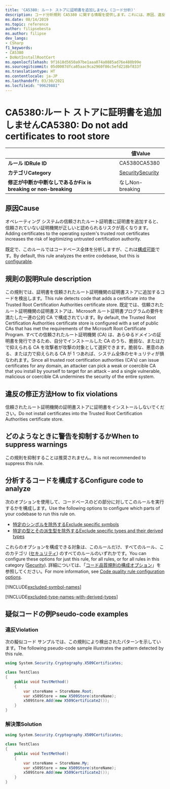 ```yaml
---
title: 'CA5380: ルート ストアに証明書を追加しません (コード分析)'
description: コード分析規則 CA5380 に関する情報を提供します。これには、原因、違反の修正方法、抑制する状況などが含まれます。
ms.date: 08/14/2019
ms.topic: reference
author: filipsebesta
ms.author: filipse
dev_langs:
- CSharp
f1_keywords:
- CA5380
- DoNotInstallRootCert
ms.openlocfilehash: 9f1618d5650a97be1aaa074a0885ad76e480b99e
ms.sourcegitcommit: 05d0087dfca85aac9ca2960f86c5efd218bf833f
ms.translationtype: HT
ms.contentlocale: ja-JP
ms.lasthandoff: 03/30/2021
ms.locfileid: "99629881"
---
```

# <a name="ca5380-do-not-add-certificates-to-root-store"></a><span data-ttu-id="a356e-103">CA5380:ルート ストアに証明書を追加しません</span><span class="sxs-lookup"><span data-stu-id="a356e-103">CA5380: Do not add certificates to root store</span></span>

| | <span data-ttu-id="a356e-104">値</span><span class="sxs-lookup"><span data-stu-id="a356e-104">Value</span></span> |
|-|-|
| <span data-ttu-id="a356e-105">**ルール ID**</span><span class="sxs-lookup"><span data-stu-id="a356e-105">**Rule ID**</span></span> |<span data-ttu-id="a356e-106">CA5380</span><span class="sxs-lookup"><span data-stu-id="a356e-106">CA5380</span></span>|
| <span data-ttu-id="a356e-107">**カテゴリ**</span><span class="sxs-lookup"><span data-stu-id="a356e-107">**Category**</span></span> |[<span data-ttu-id="a356e-108">Security</span><span class="sxs-lookup"><span data-stu-id="a356e-108">Security</span></span>](security-warnings.md)|
| <span data-ttu-id="a356e-109">**修正が中断か中断なしであるか**</span><span class="sxs-lookup"><span data-stu-id="a356e-109">**Fix is breaking or non-breaking**</span></span> |<span data-ttu-id="a356e-110">なし</span><span class="sxs-lookup"><span data-stu-id="a356e-110">Non-breaking</span></span>|

## <a name="cause"></a><span data-ttu-id="a356e-111">原因</span><span class="sxs-lookup"><span data-stu-id="a356e-111">Cause</span></span>

<span data-ttu-id="a356e-112">オペレーティング システムの信頼されたルート証明書に証明書を追加すると、信頼されていない証明機関が正しいと認められるリスクが高くなります。</span><span class="sxs-lookup"><span data-stu-id="a356e-112">Adding certificates to the operating system's trusted root certificates increases the risk of legitimizing untrusted certification authority.</span></span>

<span data-ttu-id="a356e-113">既定で、このルールではコードベース全体を分析しますが、これは[構成可能](#configure-code-to-analyze)です。</span><span class="sxs-lookup"><span data-stu-id="a356e-113">By default, this rule analyzes the entire codebase, but this is [configurable](#configure-code-to-analyze).</span></span>

## <a name="rule-description"></a><span data-ttu-id="a356e-114">規則の説明</span><span class="sxs-lookup"><span data-stu-id="a356e-114">Rule description</span></span>

<span data-ttu-id="a356e-115">この規則では、証明書を信頼されたルート証明機関の証明書ストアに追加するコードを検出します。</span><span class="sxs-lookup"><span data-stu-id="a356e-115">This rule detects code that adds a certificate into the Trusted Root Certification Authorities certificate store.</span></span> <span data-ttu-id="a356e-116">既定では、信頼されたルート証明機関の証明書ストアは、Microsoft ルート証明書プログラムの要件を満たした一連の公的 CA で構成されています。</span><span class="sxs-lookup"><span data-stu-id="a356e-116">By default, the Trusted Root Certification Authorities certificate store is configured with a set of public CAs that has met the requirements of the Microsoft Root Certificate Program.</span></span> <span data-ttu-id="a356e-117">すべての信頼されたルート証明機関 (CA) は、あらゆるドメインの証明書を発行できるため、自分でインストールした CA のうち、脆弱な、または力で抑えられる CA を攻撃者が攻撃の対象として選択できます。脆弱な、悪意のある、または力で抑えられる CA が 1 つあれば、システム全体のセキュリティが損なわれます。</span><span class="sxs-lookup"><span data-stu-id="a356e-117">Since all trusted root certification authorities (CA's) can issue certificates for any domain, an attacker can pick a weak or coercible CA that you install by yourself to target for an attack – and a single vulnerable, malicious or coercible CA undermines the security of the entire system.</span></span>

## <a name="how-to-fix-violations"></a><span data-ttu-id="a356e-118">違反の修正方法</span><span class="sxs-lookup"><span data-stu-id="a356e-118">How to fix violations</span></span>

<span data-ttu-id="a356e-119">信頼されたルート証明機関の証明書ストアに証明書をインストールしないでください。</span><span class="sxs-lookup"><span data-stu-id="a356e-119">Do not install certificates into the Trusted Root Certification Authorities certificate store.</span></span>

## <a name="when-to-suppress-warnings"></a><span data-ttu-id="a356e-120">どのようなときに警告を抑制するか</span><span class="sxs-lookup"><span data-stu-id="a356e-120">When to suppress warnings</span></span>

<span data-ttu-id="a356e-121">この規則を抑制することは推奨されません。</span><span class="sxs-lookup"><span data-stu-id="a356e-121">It is not recommended to suppress this rule.</span></span>

## <a name="configure-code-to-analyze"></a><span data-ttu-id="a356e-122">分析するコードを構成する</span><span class="sxs-lookup"><span data-stu-id="a356e-122">Configure code to analyze</span></span>

<span data-ttu-id="a356e-123">次のオプションを使用して、コードベースのどの部分に対してこのルールを実行するかを構成します。</span><span class="sxs-lookup"><span data-stu-id="a356e-123">Use the following options to configure which parts of your codebase to run this rule on.</span></span>

- [<span data-ttu-id="a356e-124">特定のシンボルを除外する</span><span class="sxs-lookup"><span data-stu-id="a356e-124">Exclude specific symbols</span></span>](#exclude-specific-symbols)
- [<span data-ttu-id="a356e-125">特定の型とその派生型を除外する</span><span class="sxs-lookup"><span data-stu-id="a356e-125">Exclude specific types and their derived types</span></span>](#exclude-specific-types-and-their-derived-types)

<span data-ttu-id="a356e-126">これらのオプションを構成できる対象は、このルールだけ、すべてのルール、このカテゴリ ([セキュリティ](security-warnings.md)) のすべてのルールのいずれかです。</span><span class="sxs-lookup"><span data-stu-id="a356e-126">You can configure these options for just this rule, for all rules, or for all rules in this category ([Security](security-warnings.md)).</span></span> <span data-ttu-id="a356e-127">詳細については、「[コード品質規則の構成オプション](../code-quality-rule-options.md)」を参照してください。</span><span class="sxs-lookup"><span data-stu-id="a356e-127">For more information, see [Code quality rule configuration options](../code-quality-rule-options.md).</span></span>

[!INCLUDE[excluded-symbol-names](~/includes/code-analysis/excluded-symbol-names.md)]

[!INCLUDE[excluded-type-names-with-derived-types](~/includes/code-analysis/excluded-type-names-with-derived-types.md)]

## <a name="pseudo-code-examples"></a><span data-ttu-id="a356e-128">疑似コードの例</span><span class="sxs-lookup"><span data-stu-id="a356e-128">Pseudo-code examples</span></span>

### <a name="violation"></a><span data-ttu-id="a356e-129">違反</span><span class="sxs-lookup"><span data-stu-id="a356e-129">Violation</span></span>

<span data-ttu-id="a356e-130">次の擬似コード サンプルでは、この規則により検出されたパターンを示しています。</span><span class="sxs-lookup"><span data-stu-id="a356e-130">The following pseudo-code sample illustrates the pattern detected by this rule.</span></span>

```csharp
using System.Security.Cryptography.X509Certificates;

class TestClass
{
    public void TestMethod()
    {
        var storeName = StoreName.Root;
        var x509Store = new X509Store(storeName);
        x509Store.Add(new X509Certificate2());
    }
}
```

### <a name="solution"></a><span data-ttu-id="a356e-131">解決策</span><span class="sxs-lookup"><span data-stu-id="a356e-131">Solution</span></span>

```csharp
using System.Security.Cryptography.X509Certificates;

class TestClass
{
    public void TestMethod()
    {
        var storeName = StoreName.My;
        var x509Store = new X509Store(storeName);
        x509Store.Add(new X509Certificate2());
    }
}
```
